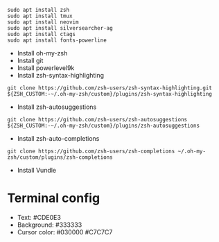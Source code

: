 ```
sudo apt install zsh
sudo apt install tmux
sudo apt install neovim
sudo apt install silversearcher-ag
sudo apt install ctags
sudo apt install fonts-powerline
```

- Install oh-my-zsh
- Install git
- Install powerlevel9k
- Install zsh-syntax-highlighting

```git clone https://github.com/zsh-users/zsh-syntax-highlighting.git ${ZSH_CUSTOM:-~/.oh-my-zsh/custom}/plugins/zsh-syntax-highlighting```

- Install zsh-autosuggestions

```git clone https://github.com/zsh-users/zsh-autosuggestions ${ZSH_CUSTOM:-~/.oh-my-zsh/custom}/plugins/zsh-autosuggestions```

- Install zsh-auto-completions

```git clone https://github.com/zsh-users/zsh-completions ~/.oh-my-zsh/custom/plugins/zsh-completions```

- Install Vundle



# Terminal config
- Text: #CDE0E3
- Background: #333333
- Cursor color: #030000 #C7C7C7
